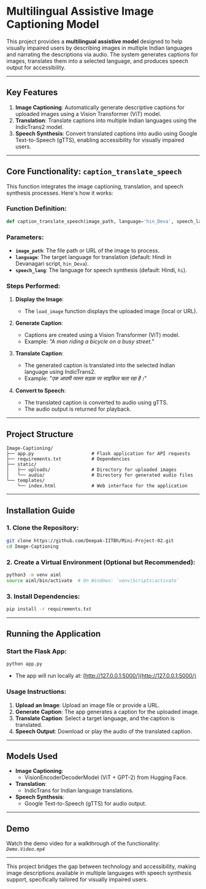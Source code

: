 # Multilingual Assistive Image Captioning Model

This project provides a **multilingual assistive model** designed to help visually impaired users by describing images in multiple Indian languages and narrating the descriptions via audio. The system generates captions for images, translates them into a selected language, and produces speech output for accessibility.

---

## Key Features

1. **Image Captioning**: Automatically generate descriptive captions for uploaded images using a Vision Transformer (ViT) model.
2. **Translation**: Translate captions into multiple Indian languages using the IndicTrans2 model.
3. **Speech Synthesis**: Convert translated captions into audio using Google Text-to-Speech (gTTS), enabling accessibility for visually impaired users.

---

## Core Functionality: `caption_translate_speech`

This function integrates the image captioning, translation, and speech synthesis processes. Here's how it works:

### Function Definition:
```python
def caption_translate_speech(image_path, language='hin_Deva', speech_lang='hi'):
```

### Parameters:
- **`image_path`**: The file path or URL of the image to process.
- **`language`**: The target language for translation (default: Hindi in Devanagari script, `hin_Deva`).
- **`speech_lang`**: The language for speech synthesis (default: Hindi, `hi`).

### Steps Performed:
1. **Display the Image**:
   - The `load_image` function displays the uploaded image (local or URL).
   
2. **Generate Caption**:
   - Captions are created using a Vision Transformer (ViT) model.
   - Example: *"A man riding a bicycle on a busy street."*

3. **Translate Caption**:
   - The generated caption is translated into the selected Indian language using IndicTrans2.
   - Example: *"एक आदमी व्यस्त सड़क पर साइकिल चला रहा है।"*

4. **Convert to Speech**:
   - The translated caption is converted to audio using gTTS.
   - The audio output is returned for playback.

---

## Project Structure

```plaintext
Image-Captioning/
├── app.py                     # Flask application for API requests
├── requirements.txt           # Dependencies
├── static/                    
│   ├── uploads/               # Directory for uploaded images
│   └── audio/                 # Directory for generated audio files
└── templates/                 
    └── index.html             # Web interface for the application
```

---

## Installation Guide

### 1. Clone the Repository:
```bash
git clone https://github.com/Deepak-IITBh/Mini-Project-02.git
cd Image-Captioning
```

### 2. Create a Virtual Environment (Optional but Recommended):
```bash
python3 -m venv aiml
source aiml/bin/activate  # On Windows: `venv\Scripts\activate`
```

### 3. Install Dependencies:
```bash
pip install -r requirements.txt
```

---

## Running the Application

### Start the Flask App:
```bash
python app.py
```
- The app will run locally at: [http://127.0.0.1:5000/](http://127.0.0.1:5000/)

### Usage Instructions:
1. **Upload an Image**: Upload an image file or provide a URL.
2. **Generate Caption**: The app generates a caption for the uploaded image.
3. **Translate Caption**: Select a target language, and the caption is translated.
4. **Speech Output**: Download or play the audio of the translated caption.

---

## Models Used

- **Image Captioning**: 
  - VisionEncoderDecoderModel (ViT + GPT-2) from Hugging Face.
- **Translation**: 
  - IndicTrans for Indian language translations.
- **Speech Synthesis**: 
  - Google Text-to-Speech (gTTS) for audio output.

---

## Demo
Watch the demo video for a walkthrough of the functionality:  
*`Demo.Video.mp4`*

---

This project bridges the gap between technology and accessibility, making image descriptions available in multiple languages with speech synthesis support, specifically tailored for visually impaired users.
